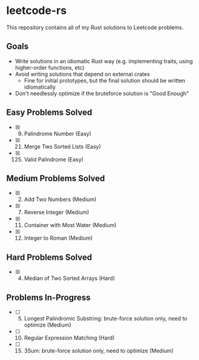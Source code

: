 # leetcode-rs
This repository contains all of my Rust solutions to Leetcode problems.

## Goals
- Write solutions in an idiomatic Rust way (e.g. implementing traits, using higher-order functions, etc)
- Avoid writing solutions that depend on external crates
  - Fine for initial prototypes, but the final solution should be written idiomatically
- Don't needlessly optimize if the bruteforce solution is "Good Enough"

## Easy Problems Solved
- [x] 9. Palindrome Number (Easy)
- [x] 21. Merge Two Sorted Lists (Easy)
- [x] 125. Valid Palindrome (Easy)

## Medium Problems Solved
- [x] 2. Add Two Numbers (Medium)
- [x] 7. Reverse Integer (Medium)
- [x] 11. Container with Most Water (Medium)
- [x] 12. Integer to Roman (Medium)

## Hard Problems Solved
- [x] 4. Median of Two Sorted Arrays (Hard)

## Problems In-Progress
- [ ]  5. Longest Palindromic Substring: brute-force solution only, need to optimize (Medium)
- [ ] 10. Regular Expression Matching (Hard)
- [ ] 15. 3Sum: brute-force solution only, need to optimize (Medium)